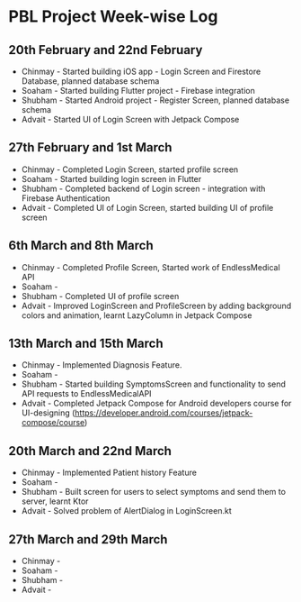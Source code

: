 
# PBL Project Week-wise Log

## 20th February and 22nd February

* Chinmay - Started building iOS app - Login Screen and Firestore Database, planned database schema
* Soaham  - Started building Flutter project - Firebase integration
* Shubham - Started Android project - Register Screen, planned database schema
* Advait  - Started UI of Login Screen with Jetpack Compose

## 27th February and 1st March

* Chinmay - Completed Login Screen, started profile screen
* Soaham  - Started building login screen in Flutter
* Shubham - Completed backend of Login screen - integration with Firebase Authentication
* Advait  - Completed UI of Login Screen, started building UI of profile screen

## 6th March and 8th March

* Chinmay - Completed Profile Screen, Started work of EndlessMedical API
* Soaham  - 
* Shubham - Completed UI of profile screen
* Advait  - Improved LoginScreen and ProfileScreen by adding background colors and animation, learnt LazyColumn in Jetpack Compose 

## 13th March and 15th March

* Chinmay - Implemented Diagnosis Feature.
* Soaham  - 
* Shubham - Started building SymptomsScreen and functionality to send API requests to EndlessMedicalAPI 
* Advait  - Completed Jetpack Compose for Android developers course for UI-designing (https://developer.android.com/courses/jetpack-compose/course)

## 20th March and 22nd March

* Chinmay - Implemented Patient history Feature
* Soaham  - 
* Shubham - Built screen for users to select symptoms and send them to server, learnt Ktor
* Advait  - Solved problem of AlertDialog in LoginScreen.kt

## 27th March and 29th March

* Chinmay -
* Soaham  -
* Shubham -
* Advait  -